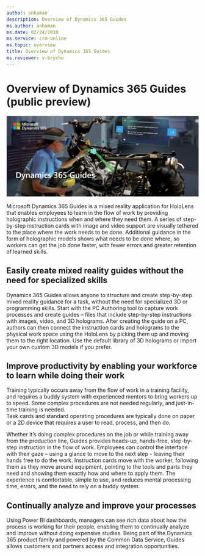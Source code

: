 ```yaml
---
author: anhaman
description: Overview of Dynamics 365 Guides
ms.author: anhaman
ms.date: 02/24/2018
ms.service: crm-online
ms.topic: overview
title: Overview of Dynamics 365 Guides
ms.reviewer: v-brycho
---
```


# Overview of Dynamics 365 Guides (public preview)

![ATV graphic](media/overview.PNG "ATV graphic") 

Microsoft Dynamics 365 Guides is a mixed reality application for HoloLens that enables employees to learn in the flow 
of work by providing holographic instructions when and where they need them. A series of step-by-step instruction cards 
with image and video support are visually tethered to the place where the work needs to be done. Additional guidance 
in the form of holographic models shows what needs to be done where, so workers can get the job done faster, with fewer errors 
and greater retention of learned skills. 

## Easily create mixed reality guides without the need for specialized skills

Dynamics 365 Guides allows anyone to structure and create step-by-step mixed reality guidance for a task, without the need 
for specialized 3D or programming skills. Start with the PC Authoring tool to capture work processes and create guides – files 
that include step-by-step instructions with images, video, and 3D holograms. After creating the guide on a PC, authors 
can then connect the instruction cards and holograms to the physical work space using the HoloLens by picking them up and 
moving them to the right location. Use the default library of 3D holograms or import your own custom 3D models if you prefer.   

## Improve productivity by enabling your workforce to learn while doing their work

Training typically occurs away from the flow of work in a training facility, and requires a buddy system with experienced 
mentors to bring workers up to speed. Some complex procedures are not needed regularly, and just-in-time training is needed.  
Task cards and standard operating procedures are typically done on paper or a 2D device that requires a user to read, process, 
and then do. 

Whether it’s doing complex procedures on the job or while training away from the production line, Guides provides heads-up, hands-free, 
step-by-step instruction in the flow of work. Employees can control the interface with their gaze – using a glance to move to the next 
step - leaving their hands free to do the work. Instruction cards move with the worker, following them as they move around equipment, 
pointing to the tools and parts they need and showing them exactly how and where to apply them. The experience is comfortable, 
simple to use, and reduces mental processing time, errors, and the need to rely on a buddy system. 

## Continually analyze and improve your processes   

Using Power BI dashboards, managers can see rich data about how the process is working for their people, enabling them to continually 
analyze and improve without doing expensive studies. Being part of the Dynamics 365 product family and powered by the Common Data Service, Guides allows customers and partners access and integration opportunities. 
